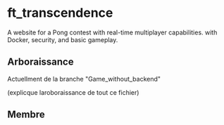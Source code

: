 # ft_transcendence

A website for a Pong contest with real-time multiplayer capabilities. with Docker, security, and basic gameplay.


## Arboraissance

Actuellment de la branche "Game_without_backend"

(explicque laroboraissance de tout ce fichier)

## Membre
